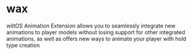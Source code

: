 # wax
wiltOS Animation Extension allows you to seamlessly integrate new animations to player models without losing support for other integrated animations, as well as offers new ways to animate your player with hold type creation
